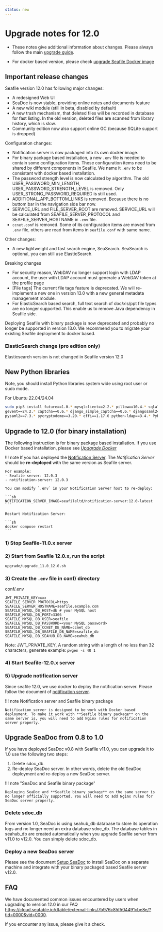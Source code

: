 ```yaml
---
status: new
---
```


# Upgrade notes for 12.0

- These notes give additional information about changes.
Please always follow the main [upgrade guide](./upgrade.md).

- For docker based version, please check [upgrade Seafile Docker image](./upgrade_docker.md)

## Important release changes

Seafile version 12.0 has following major changes:

* A redesigned Web UI
* SeaDoc is now stable, providing online notes and documents feature
* A new wiki module (still in beta, disabled by default)
* A new trash mechanism, that deleted files will be recorded in database for fast listing. In the old version, deleted files are scanned from library history, which is slow.
* Community edition now also support online GC (because SQLite support is dropped)


Configuration changes:

* Notification server is now packaged into its own docker image.
* For binary package based installation, a new `.env` file is needed to contain some configuration items. These configuration items need to be shared by different components in Seafile. We name it `.env` to be consistant with docker based installation.
* The password strength level is now calculated by algorithm. The old USER_PASSWORD_MIN_LENGTH, USER_PASSWORD_STRENGTH_LEVEL is removed. Only USER_STRONG_PASSWORD_REQUIRED is still used.
* ADDITIONAL_APP_BOTTOM_LINKS is removed. Because there is no buttom bar in the navigation side bar now.
* SERVICE_URL and FILE_SERVER_ROOT are removed. SERVICE_URL will be calculated from SEAFILE_SERVER_PROTOCOL and SEAFILE_SERVER_HOSTNAME in `.env` file.
* `ccnet.conf` is removed. Some of its configuration items are moved from `.env` file, others are read from items in `seafile.conf` with same name.

Other changes:

* A new lightweight and fast search engine, SeaSearch. SeaSearch is optional, you can still use ElasticSearch.


Breaking changes

* For security reason, WebDAV no longer support login with LDAP account, the user with LDAP account must generate a WebDAV token at the profile page
* [File tags] The current file tags feature is deprecated. We will re-implement a new one in version 13.0 with a new general metadata management module.
* For ElasticSearch based search, full text search of doc/xls/ppt file types are no longer supported. This enable us to remove Java dependency in Seafile side.


Deploying Seafile with binary package is now deprecated and probably no longer be supported in version 13.0. We recommend you to migrate your existing Seafile deployment to docker based.


### ElasticSearch change (pro edition only)

Elasticsearch version is not changed in Seafile version 12.0

## New Python libraries

Note, you should install Python libraries system wide using root user or sudo mode.

For Ubuntu 22.04/24.04

```sh
sudo pip3 install future==1.0.* mysqlclient==2.2.* pillow==10.4.* sqlalchemy==2.0.* \
gevent==24.2.* captcha==0.6.* django_simple_captcha==0.6.* djangosaml2==1.9.* \
pysaml2==7.3.* pycryptodome==3.20.* cffi==1.17.0 python-ldap==3.4.* PyMuPDF==1.24.*
```

## Upgrade to 12.0 (for binary installation)

The following instruction is for binary package based installation. If you use Docker based installation, please see [*Updgrade Docker*](./upgrade_docker.md)

!!! note
    If you has deployed the [Notification Server](../extension/notification-server.md). The *Notification Server* should be **re-deployed** with the same version as Seafile server.

    For example:
    - Seafile server: 12.0.3
    - notification-server: 12.0.3

    You can modify `.env` in your Notification Server host to re-deploy:

    ```sh
    NOTIFICATION_SERVER_IMAGE=seafileltd/notification-server:12.0-latest
    ```

    Restart Notification Server:

    ```sh
    docker compose restart
    ```

### 1) Stop Seafile-11.0.x server

### 2) Start from Seafile 12.0.x, run the script

```sh
upgrade/upgrade_11.0_12.0.sh
```

### 3) Create the `.env` file in conf/ directory

conf/.env

```env
JWT_PRIVATE_KEY=xxx
SEAFILE_SERVER_PROTOCOL=https
SEAFILE_SERVER_HOSTNAME=seafile.example.com
SEAFILE_MYSQL_DB_HOST=db # your MySQL host
SEAFILE_MYSQL_DB_PORT=3306
SEAFILE_MYSQL_DB_USER=seafile
SEAFILE_MYSQL_DB_PASSWORD=<your MySQL password>
SEAFILE_MYSQL_DB_CCNET_DB_NAME=ccnet_db
SEAFILE_MYSQL_DB_SEAFILE_DB_NAME=seafile_db
SEAFILE_MYSQL_DB_SEAHUB_DB_NAME=seahub_db
```

Note: JWT_PRIVATE_KEY, A random string with a length of no less than 32 characters, generate example: `pwgen -s 40 1`

### 4) Start Seafile-12.0.x server

### 5) Upgrade notification server

Since seafile 12.0, we use docker to deploy the notification server. Please follow the document of [notification server](../extension/notification-server.md).

!!! note Notification server and Seafile binary package

    Notification server is designed to be work with Docker based deployment. To make it work with **Seafile binary package** on the same server is, you will need to add Nginx rules for notification server properly.


## Upgrade SeaDoc from 0.8 to 1.0

If you have deployed SeaDoc v0.8 with Seafile v11.0, you can upgrade it to 1.0 use the following two steps:

1. Delete sdoc_db.
2. Re-deploy SeaDoc server. In other words, delete the old SeaDoc deployment and re-deploy a new SeaDoc server.

!!! note "SeaDoc and Seafile binary package"

    Deploying SeaDoc and **Seafile binary package** on the same server is no longer officially supported. You will need to add Nginx rules for SeaDoc server properly.


### Delete sdoc_db

From version 1.0, SeaDoc is using seahub_db database to store its operation logs and no longer need an extra database sdoc_db. The database tables in seahub_db are created automatically when you upgrade Seafile server from v11.0 to v12.0. You can simply delete sdoc_db.

### Deploy a new SeaDoc server

Please see the document [Setup SeaDoc](../extension/setup_seadoc.md) to install SeaDoc on a separate machine and integrate with your binary packaged based Seafile server v12.0.


## FAQ

We have documented common issues encountered by users when upgrading to version 12.0 in our FAQ <https://cloud.seatable.io/dtable/external-links/7b976c85f504491cbe8e/?tid=0000&vid=0000>.

If you encounter any issue, please give it a check.
